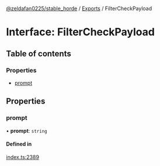 [@zeldafan0225/stable_horde](../README.md) / [Exports](../modules.md) / FilterCheckPayload

# Interface: FilterCheckPayload

## Table of contents

### Properties

- [prompt](FilterCheckPayload.md#prompt)

## Properties

### prompt

• **prompt**: `string`

#### Defined in

[index.ts:2389](https://github.com/ZeldaFan0225/stable_horde/blob/da4b9dc/index.ts#L2389)
